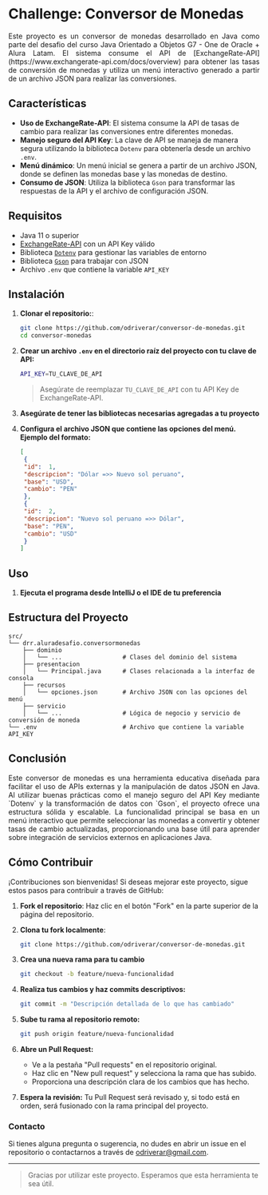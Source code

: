 # Challenge: Conversor de Monedas

<p style="text-align: justify">Este proyecto es un conversor de monedas desarrollado en Java como parte del desafio del curso Java Orientado a Objetos G7 - One de Oracle + Alura Latam. El sistema consume el API de [ExchangeRate-API](https://www.exchangerate-api.com/docs/overview) para obtener las tasas de conversión de monedas y utiliza un menú interactivo generado a partir de un archivo JSON para realizar las conversiones.</p>

## Características

- **Uso de ExchangeRate-API**: El sistema consume la API de tasas de cambio para realizar las conversiones entre diferentes monedas.
- **Manejo seguro del API Key**: La clave de API se maneja de manera segura utilizando la biblioteca `Dotenv` para obtenerla desde un archivo `.env`.
- **Menú dinámico**: Un menú inicial se genera a partir de un archivo JSON, donde se definen las monedas base y las monedas de destino.
- **Consumo de JSON**: Utiliza la biblioteca `Gson` para transformar las respuestas de la API y el archivo de configuración JSON.

## Requisitos

- Java 11 o superior
- [ExchangeRate-API](https://www.exchangerate-api.com/) con un API Key válido
- Biblioteca [`Dotenv`](https://mvnrepository.com/artifact/io.github.cdimascio/dotenv-java/3.0.0) para gestionar las variables de entorno
- Biblioteca [`Gson`](https://mvnrepository.com/artifact/com.google.code.gson/gson/2.11.0) para trabajar con JSON
- Archivo `.env` que contiene la variable `API_KEY`

## Instalación

1. **Clonar el repositorio:**:

   ```bash
   git clone https://github.com/odriverar/conversor-de-monedas.git
   cd conversor-monedas
   ```
2. **Crear un archivo `.env` en el directorio raíz del proyecto con tu clave de API:**
   ```bash
   API_KEY=TU_CLAVE_DE_API
   ```
   > Asegúrate de reemplazar `TU_CLAVE_DE_API` con tu API Key de ExchangeRate-API.
3. **Asegúrate de tener las bibliotecas necesarias agregadas a tu proyecto**
4. **Configura el archivo JSON que contiene las opciones del menú. Ejemplo del formato:**
   ```json
   [
    {
    "id":  1,
    "descripcion": "Dólar =>> Nuevo sol peruano",
    "base": "USD",
    "cambio": "PEN"
    },
    {
    "id":  2,
    "descripcion": "Nuevo sol peruano =>> Dólar",
    "base": "PEN",
    "cambio": "USD"
    }
   ]
   ```

## Uso
1. **Ejecuta el programa desde IntelliJ o el IDE de tu preferencia**

## Estructura del Proyecto
```plaintext
src/
└── drr.aluradesafio.conversormonedas
    ├── dominio
    │   └── ...                 # Clases del dominio del sistema
    ├── presentacion
    │   └── Principal.java      # Clases relacionada a la interfaz de consola
    ├── recursos
    │   └── opciones.json       # Archivo JSON con las opciones del menú
    ├── servicio
    │   └── ...                 # Lógica de negocio y servicio de conversión de moneda
└── .env                        # Archivo que contiene la variable API_KEY
```
## Conclusión

<p style="text-align: justify">Este conversor de monedas es una herramienta educativa diseñada para facilitar el uso de APIs externas y la manipulación de datos JSON en Java. Al utilizar buenas prácticas como el manejo seguro del API Key mediante `Dotenv` y la transformación de datos con `Gson`, el proyecto ofrece una estructura sólida y escalable. La funcionalidad principal se basa en un menú interactivo que permite seleccionar las monedas a convertir y obtener tasas de cambio actualizadas, proporcionando una base útil para aprender sobre integración de servicios externos en aplicaciones Java.</p>

## Cómo Contribuir

¡Contribuciones son bienvenidas! Si deseas mejorar este proyecto, sigue estos pasos para contribuir a través de GitHub:

1. **Fork el repositorio**:
   Haz clic en el botón "Fork" en la parte superior de la página del repositorio.

2. **Clona tu fork localmente**:

   ```bash
   git clone https://github.com/odriverar/conversor-de-monedas.git
   ```
3. **Crea una nueva rama para tu cambio**
   ```bash
   git checkout -b feature/nueva-funcionalidad
   ```
4. **Realiza tus cambios y haz commits descriptivos:**
   ```bash
   git commit -m "Descripción detallada de lo que has cambiado"
   ```
5. **Sube tu rama al repositorio remoto:**
   ```bash
   git push origin feature/nueva-funcionalidad
   ```
6. **Abre un Pull Request:**
   - Ve a la pestaña "Pull requests" en el repositorio original.
   - Haz clic en "New pull request" y selecciona la rama que has subido. 
   - Proporciona una descripción clara de los cambios que has hecho.
7. **Espera la revisión:** Tu Pull Request será revisado y, si todo está en orden, será fusionado con la rama principal del proyecto.



### Contacto

Si tienes alguna pregunta o sugerencia, no dudes en abrir un issue en el repositorio o contactarnos a través de odriverar@gmail.com.

---

>Gracias por utilizar este proyecto. Esperamos que esta herramienta te sea útil.